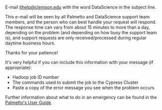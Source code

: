 
E-mail <ithelp@clemson.edu>  with the word  DataScience  in the subject line.

This e-mail will be seen by all Palmetto and DataScience support team members, and the person who can best handle your request will respond.  The response time can vary from about 15 minutes to more than a day, depending on the problem (and depending on how busy the support team is), and support requests are only received/processed during regular daytime business hours.

Thanks for your patience!

It's very helpful if you can include this information with your message (if appropriate):

-  Hadoop job ID number
-  The commands used to submit the job to the Cypress Cluster
-  Paste a copy of the error message you see when the problem occurs

Further information about what to do in an emergency can be found in the <a href="https://www.palmetto.clemson.edu/palmetto/pages/userguide.html#appendix1" target="_blank" rel="noopener noreferrer">Palmetto's User Guide</a>.
